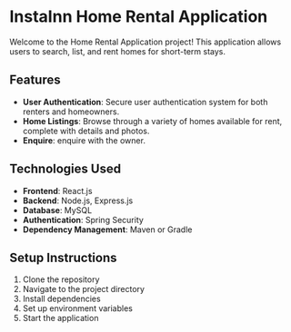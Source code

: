 # InstaInn Home Rental Application

Welcome to the Home Rental Application project! This application allows users to search, list, and rent homes for short-term stays.

## Features

- **User Authentication**: Secure user authentication system for both renters and homeowners.
- **Home Listings**: Browse through a variety of homes available for rent, complete with details and photos.
- **Enquire**: enquire with the owner.

## Technologies Used

- **Frontend**: React.js
- **Backend**: Node.js, Express.js
- **Database**: MySQL
- **Authentication**: Spring Security
- **Dependency Management**: Maven or Gradle

## Setup Instructions

1. Clone the repository
2. Navigate to the project directory
3. Install dependencies
4. Set up environment variables
5. Start the application

